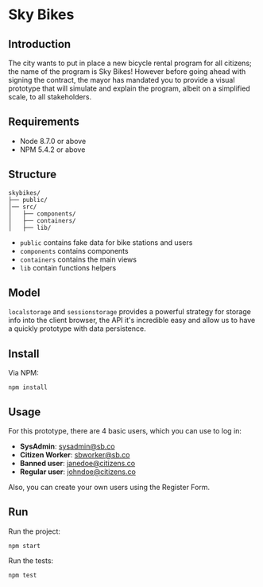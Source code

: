 # Sky Bikes

## Introduction
The city wants to put in place a new bicycle rental program for all citizens; the name of the program is Sky Bikes!
However before going ahead with signing the contract, the mayor has mandated you to provide a visual prototype that
will simulate and explain the program, albeit on a simplified scale, to all stakeholders.

## Requirements
- Node 8.7.0 or above
- NPM 5.4.2 or above

## Structure
```text
skybikes/
├── public/
│── src/
│   ├── components/
│   ├── containers/
│   ├── lib/
```

- `public` contains fake data for bike stations and users
- `components` contains components
- `containers` contains the main views
- `lib` contain functions helpers

## Model
`localstorage` and `sessionstorage` provides a powerful strategy for storage info into the client browser, the API it's incredible easy and allow us to have a quickly prototype with data persistence.

## Install
Via NPM:
```
npm install
```

## Usage
For this prototype, there are 4 basic users, which you can use to log in: 
- **SysAdmin**: sysadmin@sb.co
- **Citizen Worker**: sbworker@sb.co
- **Banned user**: janedoe@citizens.co
- **Regular user**: johndoe@citizens.co

Also, you can create your own users using the Register Form.

## Run
Run the project:
```
npm start
```

Run the tests:
```
npm test
```